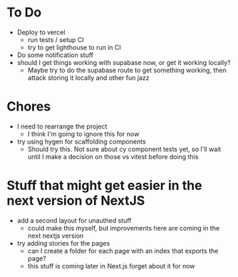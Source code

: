 # To Do

- Deploy to vercel
  - run tests / setup CI
  - try to get lighthouse to run in CI
- Do some notification stuff
- should I get things working with supabase now, or get it working locally?
  - Maybe try to do the supabase route to get something working, then attack storing it locally and other fun jazz

# Chores

- I need to rearrange the project
  - I think I'm going to ignore this for now
- try using hygen for scaffolding components
  - Should try this. Not sure about cy component tests yet, so I'll wait until I make a decision on those vs vitest before doing this

# Stuff that might get easier in the next version of NextJS

- add a second layout for unauthed stuff
  - could make this myself, but improvements here are coming in the next nextjs version
- try adding stories for the pages
  - can I create a folder for each page with an index that exports the page?
  - this stuff is coming later in Next.js forget about it for now

